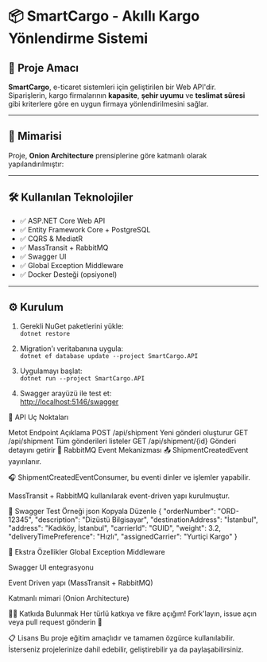 # 📦 SmartCargo - Akıllı Kargo Yönlendirme Sistemi

## 🚀 Proje Amacı

**SmartCargo**, e-ticaret sistemleri için geliştirilen bir Web API'dir.  
Siparişlerin, kargo firmalarının **kapasite**, **şehir uyumu** ve **teslimat süresi** gibi kriterlere göre en uygun firmaya yönlendirilmesini sağlar.

---

## 🧱 Mimarisi

Proje, **Onion Architecture** prensiplerine göre katmanlı olarak yapılandırılmıştır:


---

## 🛠️ Kullanılan Teknolojiler

- ✅ ASP.NET Core Web API  
- ✅ Entity Framework Core + PostgreSQL  
- ✅ CQRS & MediatR  
- ✅ MassTransit + RabbitMQ  
- ✅ Swagger UI  
- ✅ Global Exception Middleware  
- ✅ Docker Desteği (opsiyonel)

---

## ⚙️ Kurulum

1. Gerekli NuGet paketlerini yükle:  
   `dotnet restore`

2. Migration'ı veritabanına uygula:  
   `dotnet ef database update --project SmartCargo.API`

3. Uygulamayı başlat:  
   `dotnet run --project SmartCargo.API`

4. Swagger arayüzü ile test et:  
   [http://localhost:5146/swagger](http://localhost:5146/swagger)


🔗 API Uç Noktaları

Metot	Endpoint	Açıklama
POST	/api/shipment	Yeni gönderi oluşturur
GET	/api/shipment	Tüm gönderileri listeler
GET	/api/shipment/{id}	Gönderi detayını getirir
📡 RabbitMQ Event Mekanizması
📤 ShipmentCreatedEvent yayınlanır.

🎧 ShipmentCreatedEventConsumer, bu eventi dinler ve işlemler yapabilir.

MassTransit + RabbitMQ kullanılarak event-driven yapı kurulmuştur.

🧪 Swagger Test Örneği
json
Kopyala
Düzenle
{
  "orderNumber": "ORD-12345",
  "description": "Dizüstü Bilgisayar",
  "destinationAddress": "İstanbul",
  "address": "Kadıköy, İstanbul",
  "carrierId": "GUID",
  "weight": 3.2,
  "deliveryTimePreference": "Hızlı",
  "assignedCarrier": "Yurtiçi Kargo"
}

🧰 Ekstra Özellikler
 Global Exception Middleware

 Swagger UI entegrasyonu

 Event Driven yapı (MassTransit + RabbitMQ)

 Katmanlı mimari (Onion Architecture)



👩‍💻 Katkıda Bulunmak
Her türlü katkıya ve fikre açığım!
Fork'layın, issue açın veya pull request gönderin 🙌

📋 Lisans
Bu proje eğitim amaçlıdır ve tamamen özgürce kullanılabilir.
İsterseniz projelerinize dahil edebilir, geliştirebilir ya da paylaşabilirsiniz.
